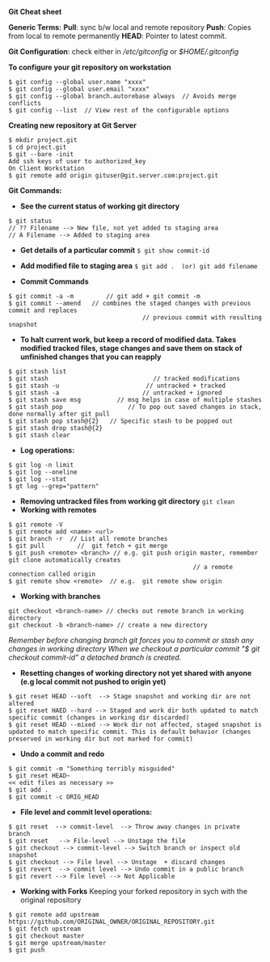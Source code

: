**Git Cheat sheet**

**Generic Terms:**
**Pull**: sync b/w local and remote repository
**Push**: Copies from local to remote permanently
**HEAD**: Pointer to latest commit.


**Git Configuration**:
check either in _/etc/gitconfig_ or  _$HOME/.gitconfig_

**To configure your git repository on workstation**
```
$ git config --global user.name "xxxx"
$ git config --global user.email "xxxx"
$ git config --global branch.autorebase always  // Avoids merge conflicts
$ git config --list  // View rest of the configurable options
```

**Creating new repository at Git Server**
```
$ mkdir project.git
$ cd project.git
$ git --bare -init
Add ssh keys of user to authorized_key
On Client Workstation
$ git remote add origin gituser@git.server.com:project.git

```
**Git Commands:**
- **See the current status of working git directory**
```
$ git status 
// ?? Filename --> New file, not yet added to staging area
// A Filename --> Added to staging area

```
- **Get details of a particular commit**
`$ git show commit-id  `
                 
- **Add modified file to staging area**
`$ git add .  (or) git add filename`

- **Commit Commands**
```
$ git commit -a -m         // git add + git commit -m 
$ git commit --amend   // combines the staged changes with previous commit and replaces 
                                     // previous commit with resulting snapshot
```

- **To halt current work, but keep a record of modified data. Takes modified tracked files, stage changes and save them on stack of unfinished changes that you can reapply**
```
$ git stash list
$ git stash                             // tracked modifications
$ git stash -u                        // untracked + tracked
$ git stash -a                       // untracked + ignored
$ git stash save msg          // msg helps in case of multiple stashes
$ git stash pop                  // To pop out saved changes in stack, done normally after git pull 
$ git stash pop stash@{2}   // Specific stash to be popped out
$ git stash drop stash@{2}
$ git stash clear

```
- **Log operations:**
```
$ git log -n limit
$ git log --oneline
$ git log --stat
$ gt log --grep="pattern"

```
- **Removing untracked files from working git directory**
`git clean
`
- **Working with remotes**
```
$ git remote -V
$ git remote add <name> <url>
$ git branch -r  // List all remote branches
$ git pull         //  git fetch + git merge
$ git push <remote> <branch> // e.g. git push origin master, remember git clone automatically creates 
                                                   // a remote connection called origin
$ git remote show <remote>  // e.g.  git remote show origin
```

- **Working with branches**
```
git checkout <branch-name> // checks out remote branch in working directory
git checkout -b <branch-name> // create a new directory
```

_Remember before changing branch git forces you to commit or stash any changes in working directory
When we checkout a particular commit "$ git checkout commit-id" a detached branch is created._

-  **Resetting changes of working directory not yet shared with anyone (e.g  local commit not pushed to origin yet)**
```
$ git reset HEAD --soft  --> Stage snapshot and working dir are not altered
$ git reset HAED --hard --> Staged and work dir both updated to match specific commit (changes in working dir discarded)
$ git reset HEAD --mixed --> Work dir not affected, staged snapshot is updated to match specific commit. This is default behavior (changes preserved in working dir but not marked for commit)

```
- **Undo a commit and redo**
```
$ git commit -m "Something terribly misguided"
$ git reset HEAD~                          
<< edit files as necessary >>                        
$ git add .                  
$ git commit -c ORIG_HEAD     
```                             

- **File level and commit level operations:**
```
$ git reset  --> commit-level  --> Throw away changes in private branch
$ git reset   --> File-level --> Unstage the file
$ git checkout --> commit-level --> Switch branch or inspect old snapshot
$ git checkout --> File level --> Unstage  + discard changes 
$ git revert  --> commit level --> Undo commit in a public branch
$ git revert --> File level --> Not Applicable
```

- **Working with Forks**
Keeping your forked repository in sych with the original repository 
```
$ git remote add upstream https://github.com/ORIGINAL_OWNER/ORIGINAL_REPOSITORY.git
$ git fetch upstream
$ git checkout master
$ git merge upstream/master
$ git push
```
